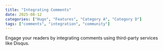 ```yaml
---
title: "Integrating Comments"
date: 2025-08-12
categories: ["Hugo", "Features", "Category A", "Category D"]
tags: ["comments", "integration", "community"]
---
```


Engage your readers by integrating comments using third-party services like Disqus.